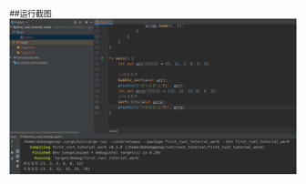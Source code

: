 ##运行截图
![image](https://github.com/DDLOVECC/rust_tutorial/blob/master/first_rust_tutorial_work/rust_sort.png)
